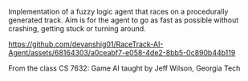 Implementation of a fuzzy logic agent that races on a procedurally generated track. Aim is for the agent to go as fast as possible without crashing, getting stuck or turning around. 

https://github.com/devanshig01/RaceTrack-AI-Agent/assets/68164303/a0ceabf7-e058-4de2-8bb5-0c890b44b119

From the class CS 7632: Game AI taught by Jeff Wilson, Georgia Tech
